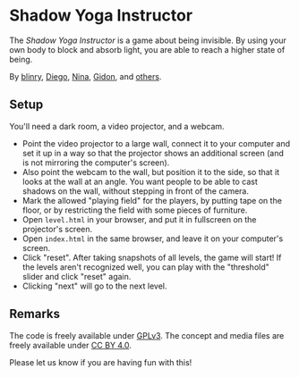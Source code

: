 Shadow Yoga Instructor
======================

The *Shadow Yoga Instructor* is a game  about being invisible.
By using  your own body to block and absorb light, you are able to reach a
higher state of being.

By
[blinry](https://morr.cc/),
[Diego](https://github.com/diegovalverde),
[Nina](http://www.nina-e.de),
[Gidon](https://gidonernst.de),
and [others](http://fuzzybinaires.org/).

Setup
-----

You'll need a dark room, a video projector, and a webcam.

- Point the video projector to a large wall, connect it to your computer and set it up in a way so that the projector shows an additional screen (and is not mirroring the computer's screen).
- Also point the webcam to the wall, but position it to the side, so that it looks at the wall at an angle. You want people to be able to cast shadows on the wall, without stepping in front of the camera.
- Mark the allowed "playing field" for the players, by putting tape on the floor, or by restricting the field with some pieces of furniture.
- Open `level.html` in your browser, and put it in fullscreen on the projector's screen.
- Open `index.html` in the same browser, and leave it on your computer's screen.
- Click "reset". After taking snapshots of all levels, the game will start! If the levels aren't recognized well, you can play with the "threshold" slider and click "reset" again.
- Clicking "next" will go to the next level.

Remarks
-------

The code is freely available under
[GPLv3](https://choosealicense.com/licenses/gpl-3.0/).
The concept and media files are freely available under
[CC BY 4.0](https://creativecommons.org/licenses/by/4.0/).

Please let us know if you are having fun with this!
